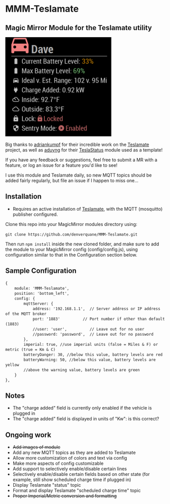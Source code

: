 # MMM-Teslamate
## Magic Mirror Module for the Teslamate utility

![Teslamate.png](doc/MMM-Teslamate.PNG)

Big thanks to [adriankumpf](https://github.com/adriankumpf) for their incredible work on the [Teslamate](https://github.com/adriankumpf/teslamate) project,
as well as [aduyng](https://github.com/aduyng) for their [TeslaStatus](https://github.com/aduyng/MMM-TeslaStatus) module used as a template!

If you have any feedback or suggestions, feel free to submit a MR with a feature, or log an issue for a feature you'd like to see!

I use this module and Teslamate daily, so new MQTT topics should be added fairly regularly, but file an issue if I happen to miss one...

## Installation

* Requires an active installation of [Teslamate](https://github.com/adriankumpf/teslamate), with the MQTT (mosquitto) publisher configured.

Clone this repo into your MagicMirror modules directory using:

```git clone https://github.com/denverquane/MMM-Teslamate.git```

Then run `npm install` inside the new cloned folder, and make sure to add the module to your MagicMirror config (config/config.js), using configuration similar to that in the Configuration section below.

## Sample Configuration

```
{
    module: 'MMM-Teslamate',
    position: 'bottom_left',
    config: {
        mqttServer: {
            address: '192.168.1.1',  // Server address or IP address of the MQTT broker
            port: '1883'          // Port number if other than default (1883)
            //user: 'user',          // Leave out for no user
            //password: 'password',  // Leave out for no password
        },
        imperial: true, //use imperial units (false = Miles & F) or metric (true = Km & C)
        batteryDanger: 30, //below this value, battery levels are red
        batteryWarning: 50, //below this value, battery levels are yellow
        //above the warning value, battery levels are green
    }
},
```

## Notes
* The "charge added" field is currently only enabled if the vehicle is plugged in
* The "charge added" field is displayed in units of "Kw": is this correct?

## Ongoing work
* ~~Add images of module~~
* Add any new MQTT topics as they are added to Teslamate
* Allow more customization of colors and text via config
* Make more aspects of config customizable
* Add support to selectively enable/disable certain lines
* Selectively enable/disable certain fields based on other state (for example, still show scheduled charge time if plugged in)
* Display Teslamate "status" topic
* Format and display Teslamate "scheduled charge time" topic
* ~~Proper Imperial/Metric conversion and formatting~~

